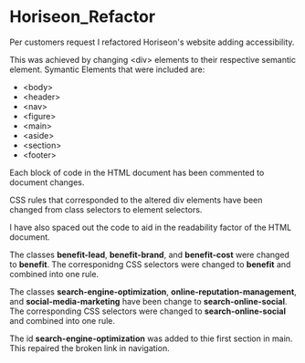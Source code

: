 # Horiseon_Refactor

Per customers request I refactored Horiseon's website adding accessibility.

This was achieved by changing \<div> elements to their respective semantic element.  Symantic Elements that were included are:

* \<body>
* \<header>
* \<nav>
* \<figure>
* \<main>
* \<aside>
* \<section>
* \<footer>

Each block of code in the HTML document has been commented to document changes. 

CSS rules that corresponded to the altered div elements have been changed from class selectors to element selectors. 

I have also spaced out the code to aid in the readability factor of the HTML document.

The classes **benefit-lead**, **benefit-brand**, and **benefit-cost** were changed to **benefit**. The corresponidng CSS selectors were changed to **benefit** and combined into one rule.

The classes **search-engine-optimization**, **online-reputation-management**, and **social-media-marketing** have been change to **search-online-social**.  The corresponding CSS selectors were changed to **search-online-social** and combined into one rule. 

The id **search-engine-optimization** was added to thie first section in main.  This repaired the broken link in navigation. 